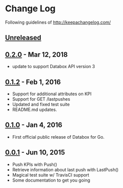 # Change Log
Following guidelines of http://keepachangelog.com/

## [Unreleased]

## [0.2.0] - Mar 12, 2018
- update to support Databox API version 3

## [0.1.2] - Feb 1, 2016
- Support for additional attributes on KPI
- Support for GET /lastpushes
- Updated and fixed test suite
- README.md updates.

## [0.1.0] - Jan 4, 2016
- First official public release of Databox for Go.

## [0.0.1] - Jun 10, 2015
- Push KPIs with Push()
- Retrieve information about last push with LastPush()
- Magical test suite w/ TravisCI support
- Some documentation to get you going

[Unreleased]: https://github.com/databox/databox-go/compare/0.2.0...master
[0.2.0]: https://github.com/databox/databox-go/compare/0.1.2...0.2.0
[0.1.2]: https://github.com/databox/databox-go/compare/0.1.0...0.1.2
[0.1.0]: https://github.com/databox/databox-go/compare/0.0.1...0.1.0
[0.0.1]: https://github.com/databox/databox-go/tree/0.0.1
